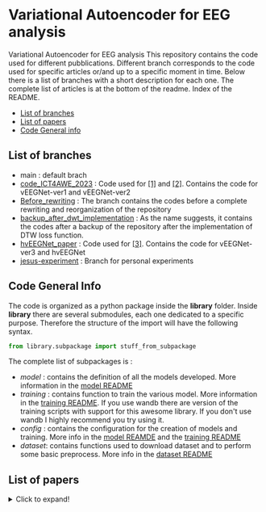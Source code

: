# Variational Autoencoder for EEG analysis
 Variational Autoencoder for EEG analysis
This repository contains the code used for different pubblications. Different branch corresponds to the code used for specific articles or/and up to a specific moment in time. Below there is a list of branches with a short description for each one. The complete list of articles is at the bottom of the readme.
Index of the README.
* [List of branches](#list-of-branches)
* [List of papers](#list-of-papers)
* [Code General info](#code-general-info)


## List of branches
- main : default brach
- [code_ICT4AWE_2023](https://github.com/jesus-333/Variational-Autoencoder-for-EEG-analysis/tree/code_ICT4AWE_2023) : Code used for [[1]][vEEGNet_ver1] and [[2]][vEEGNet_ver2_preprint]. Contains the code for vEEGNet-ver1 and vEEGNet-ver2
- [Before_rewriting](https://github.com/jesus-333/Variational-Autoencoder-for-EEG-analysis/tree/Before_rewriting) : The branch contains the codes before a complete rewriting and reorganization of the repository
- [backup_after_dwt_implementation](https://github.com/jesus-333/Variational-Autoencoder-for-EEG-analysis/tree/backup_after_dwt_implementation) : As the name suggests, it contains the codes after a backup of the repository after the implementation of DTW loss function.
- [hvEEGNet_paper](https://github.com/jesus-333/Variational-Autoencoder-for-EEG-analysis/tree/hvEEGNet_paper) : Code used for [[3]][hvEEGNet_preprint]. Contains the code for vEEGNet-ver3 and hvEEGNet
- [jesus-experiment](https://github.com/jesus-333/Variational-Autoencoder-for-EEG-analysis/tree/jesus-experiment) : Branch for personal experiments

## Code General Info
The code is organized as a python package inside the **library** folder. Inside **library** there are several submodules, each one dedicated to a specific purpose. Therefore the structure of the import will have the following syntax. 
```python
from library.subpackage import stuff_from_subpackage
```

The complete list of subpackages is :
- *model* : contains the definition of all the models developed. More information in the [model README](library/README/README_model.md)
- *training* : contains function to train the various model. More information in the [training README](library/README/README_training.md). If you use wandb there are version of the training scripts with support for this awesome library. If you don't use wandb I highly recommend you try using it.
- *config* : contains the configuration for the creation of models and training. More info in the [model REAMDE](library/README/README_model.md) and the [training README](library/README/README_training.md)
- *dataset*: contains functions used to download dataset and to perform some basic preprocess. More info in the [dataset README](library/README/README_dataset.md)

## List of papers
<details>
  <summary>Click to expand!</summary>
 
  - [[1]][vEEGNet_ver1] Zancanaro, A., Zoppis, I., Manzoni, S., & Cisotto, G. (2023). vEEGNet: A New Deep Learning Model to Classify and Generate EEG. In Proceedings of the 9th International Conference on Information and Communication Technologies for Ageing Well and e-Health, ICT4AWE 2023, Prague, Czech Republic, April 22-24, 2023 (Vol. 2023, pp. 245-252). Science and Technology Publications.
  - [[2]][vEEGNet_ver2_preprint] Zancanaro, A., Cisotto, G. Zoppis, I., & Manzoni, S. (2023). vEEGNet: A New Deep Learning Model to Classify and Generate EEG., vEEGNet: learning latent representations to reconstruct EEG raw data via variational autoencoders (under review) ([preprint][vEEGNet_ver2_preprint] on ResearchGate)
  - [[3]][hvEEGNet_preprint]  Cisotto, G., Zancanaro, A., Zoppis, I., & Manzoni, S. (2023). hvEEGNet: exploiting hierarchical VAEs on EEG data for neuroscience applications (under review) ([preprint][hvEEGNet_preprint] on ResearchGate)
  
</details>




[vEEGNet_ver1]: https://www.scitepress.org/Papers/2023/119908/119908.pdf
[vEEGNet_ver2_preprint]: https://www.researchgate.net/publication/375867809_vEEGNet_learning_latent_representations_to_reconstruct_EEG_raw_data_via_variational_autoencoders
[hvEEGNet_preprint]: https://www.researchgate.net/publication/375868326_hvEEGNet_exploiting_hierarchical_VAEs_on_EEG_data_for_neuroscience_applications
